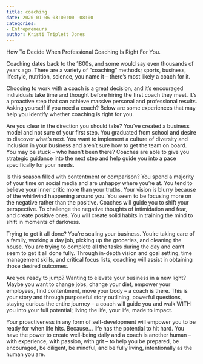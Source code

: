 ```yaml
---
title: coaching
date: 2020-01-06 03:00:00 -08:00
categories:
- Entrepreneurs
author: Kristi Triplett Jones
---
```


How To Decide When Professional Coaching Is Right For You.
 
Coaching dates back to the 1800s, and some would say even thousands of years ago. There are a variety of “coaching” methods; sports, business, lifestyle, nutrition, science, you name it – there’s most likely a coach for it.
 
Choosing to work with a coach is a great decision, and it’s encouraged individuals take time and thought before hiring the first coach they meet. It’s a proactive step that can achieve massive personal and professional results. Asking yourself if you need a coach? Below are some experiences that may help you identify whether coaching is right for you.
 
Are you clear in the direction you should take?
You’ve created a business model and not sure of your first step.
You graduated from school and desire to discover what’s next.
You want to implement a culture of diversity and inclusion in your business and aren’t sure how to get the team on board. 
You may be stuck – who hasn’t been there? Coaches are able to give you strategic guidance into the next step and help guide you into a pace specifically for your needs.
 
Is this season filled with contentment or comparison?
You spend a majority of your time on social media and are unhappy where you’re at. 
You tend to believe your inner critic more than your truths.
Your vision is blurry because of the whirlwind happening around you.
You seem to be focusing more on the negative rather than the positive.
Coaches will guide you to shift your perspective. To challenge the negative thoughts of intimidation and fear, and create positive ones. You will create solid habits in training the mind to shift in moments of darkness.
 
Trying to get it all done?
You’re scaling your business.
You’re taking care of a family, working a day job, picking up the groceries, and cleaning the house.
You are trying to complete all the tasks during the day and can’t seem to get it all done fully. 
Through in-depth vision and goal setting, time management skills, and critical focus lists, coaching will assist in obtaining those desired outcomes.
 


 
Are you ready to jump?
Wanting to elevate your business in a new light? Maybe you want to change jobs, change your diet, empower your employees, find contentment, move your body – a coach is there. This is your story and through purposeful story outlining, powerful questions, staying curious the entire journey – a coach will guide you and walk WITH you into your full potential; living the life, your life, made to impact.
 
Your proactiveness in any form of self-development will empower you to be ready for when life hits. Because… life has the potential to hit hard. You have the power to create well-being daily and a coach is another human – with experience, with passion, with grit – to help you be prepared, be encouraged, be diligent, be mindful, and be fully living, intentionally as the human you are.